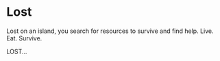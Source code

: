 Lost
====

Lost on an island, you search for resources to survive and find help. Live. Eat. Survive.


LOST...
